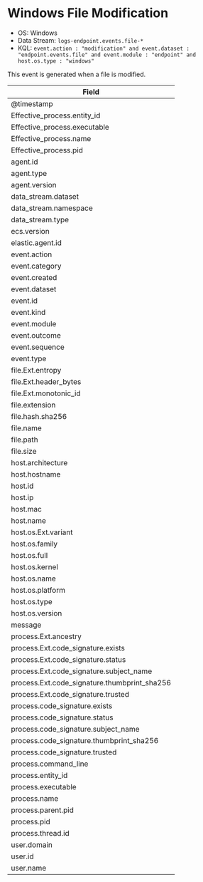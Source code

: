 # Windows File Modification

- OS: Windows
- Data Stream: `logs-endpoint.events.file-*`
- KQL: `event.action : "modification" and event.dataset : "endpoint.events.file" and event.module : "endpoint" and host.os.type : "windows"`

This event is generated when a file is modified.


| Field |
|---|
| @timestamp |
| Effective_process.entity_id |
| Effective_process.executable |
| Effective_process.name |
| Effective_process.pid |
| agent.id |
| agent.type |
| agent.version |
| data_stream.dataset |
| data_stream.namespace |
| data_stream.type |
| ecs.version |
| elastic.agent.id |
| event.action |
| event.category |
| event.created |
| event.dataset |
| event.id |
| event.kind |
| event.module |
| event.outcome |
| event.sequence |
| event.type |
| file.Ext.entropy |
| file.Ext.header_bytes |
| file.Ext.monotonic_id |
| file.extension |
| file.hash.sha256 |
| file.name |
| file.path |
| file.size |
| host.architecture |
| host.hostname |
| host.id |
| host.ip |
| host.mac |
| host.name |
| host.os.Ext.variant |
| host.os.family |
| host.os.full |
| host.os.kernel |
| host.os.name |
| host.os.platform |
| host.os.type |
| host.os.version |
| message |
| process.Ext.ancestry |
| process.Ext.code_signature.exists |
| process.Ext.code_signature.status |
| process.Ext.code_signature.subject_name |
| process.Ext.code_signature.thumbprint_sha256 |
| process.Ext.code_signature.trusted |
| process.code_signature.exists |
| process.code_signature.status |
| process.code_signature.subject_name |
| process.code_signature.thumbprint_sha256 |
| process.code_signature.trusted |
| process.command_line |
| process.entity_id |
| process.executable |
| process.name |
| process.parent.pid |
| process.pid |
| process.thread.id |
| user.domain |
| user.id |
| user.name |

